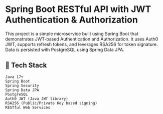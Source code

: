 # Spring Boot RESTful API with JWT Authentication & Authorization

This project is a simple microservice built using Spring Boot that demonstrates JWT-based Authentication and Authorization. It uses Auth0 JWT, supports refresh tokens, and leverages RSA256 for token signature. Data is persisted with PostgreSQL using Spring Data JPA.

## 🔧 Tech Stack

    Java 17+
    Spring Boot
    Spring Security
    Spring Data JPA
    PostgreSQL
    Auth0 JWT (Java JWT library)
    RSA256 (Public/Private Key based signing)
    RESTful Web Services
